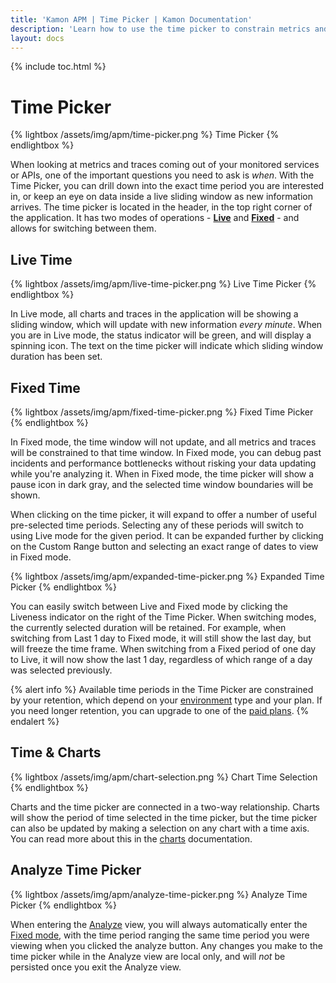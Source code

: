 ```yaml
---
title: 'Kamon APM | Time Picker | Kamon Documentation'
description: 'Learn how to use the time picker to constrain metrics and traces. Examine your services in real time, or drill down into incident periods'
layout: docs
---
```


{% include toc.html %}

Time Picker
============

{% lightbox /assets/img/apm/time-picker.png %}
Time Picker
{% endlightbox %}

When looking at metrics and traces coming out of your monitored services or APIs, one of the important questions you need to ask is _when_. With the Time Picker, you can drill down into the exact time period you are interested in, or keep an eye on data inside a live sliding window as new information arrives. The time picker is located in the header, in the top right corner of the application. It has two modes of operations - [**Live**](#live-time) and [**Fixed**](#fixed-time) - and allows for switching between them.

Live Time
----------

{% lightbox /assets/img/apm/live-time-picker.png %}
Live Time Picker
{% endlightbox %}

In Live mode, all charts and traces in the application will be showing a sliding window, which will update with new information _every minute_. When you are in Live mode, the status indicator will be green, and will display a spinning icon. The text on the time picker will indicate which sliding window duration has been set.

Fixed Time
-----------

{% lightbox /assets/img/apm/fixed-time-picker.png %}
Fixed Time Picker
{% endlightbox %}

<a id="fixed-time-mode" /> In Fixed mode, the time window will not update, and all metrics and traces will be constrained to that time window. In Fixed mode, you can debug past incidents and performance bottlenecks without risking your data updating while you're analyzing it. When in Fixed mode, the time picker will show a pause icon in dark gray, and the selected time window boundaries will be shown.

When clicking on the time picker, it will expand to offer a number of useful pre-selected time periods. Selecting any of these periods will switch to using Live mode for the given period. It can be expanded further by clicking on the Custom Range button and selecting an exact range of dates to view in Fixed mode.

{% lightbox /assets/img/apm/expanded-time-picker.png %}
Expanded Time Picker
{% endlightbox %}

You can easily switch between Live and Fixed mode by clicking the Liveness indicator on the right of the Time Picker. When switching modes, the currently selected duration will be retained. For example, when switching from Last 1 day to Fixed mode, it will still show the last day, but will freeze the time frame. When switching from a Fixed period of one day to Live, it will now show the last 1 day, regardless of which range of a day was selected previously.

{% alert info %}
Available time periods in the Time Picker are constrained by your retention, which depend on your [environment] type and your plan. If you need longer retention,
you can upgrade to one of the [paid plans].
{% endalert %}

Time &amp; Charts
-----------------

{% lightbox /assets/img/apm/chart-selection.png %}
Chart Time Selection
{% endlightbox %}

Charts and the time picker are connected in a two-way relationship. Charts will show the period of time selected in the time picker, but the time picker can also be updated by making
a selection on any chart with a time axis. You can read more about this in the [charts] documentation.


Analyze Time Picker
-------------------

{% lightbox /assets/img/apm/analyze-time-picker.png %}
Analyze Time Picker
{% endlightbox %}

When entering the [Analyze][analyze] view, you will always automatically enter the [Fixed mode](#fixed-time), with the time period ranging the same time period you were viewing when you clicked the analyze button. Any changes you make to the time picker while in the Analyze view are local only, and will _not_ be persisted once you exit the Analyze view.

[charts]: ../charts/
[analyze]: ../../deep-dive/analyze.md
[paid plans]: /apm/pricing/
[environment]: ../environments/
